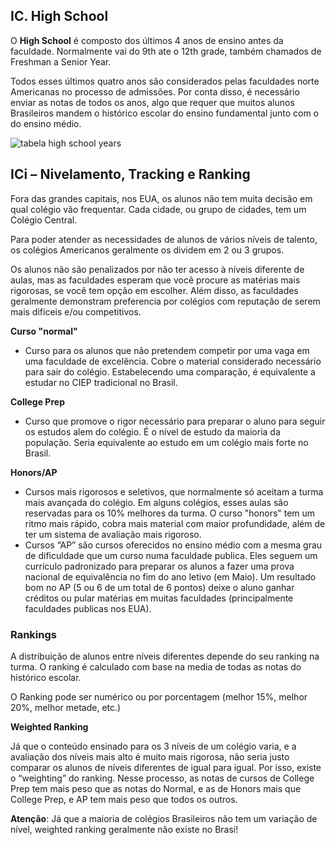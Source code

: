 ## IC. High School
 
O **High School** é composto dos últimos 4 anos de ensino antes da faculdade. Normalmente vai do 9th ate o 12th grade, também chamados de Freshman a Senior Year.
 
Todos esses últimos quatro anos são considerados pelas faculdades norte Americanas no processo de admissões. Por conta disso, é necessário enviar as notas de todos os anos, algo que requer que muitos alunos Brasileiros mandem o histórico escolar do ensino fundamental junto com o do ensino médio.

![tabela high school years](http://i.imgur.com/Mbr9Cw4.png)

## ICi – Nivelamento, Tracking e Ranking

Fora das grandes capitais, nos EUA, os alunos não tem muita decisão em qual colégio vão frequentar. Cada cidade, ou grupo de cidades, tem um Colégio Central.
 
Para poder atender as necessidades de alunos de vários níveis de talento, os colégios Americanos geralmente os dividem em 2 ou 3 grupos.

Os alunos não são penalizados por não ter acesso à níveis diferente de aulas, mas as faculdades esperam que você procure as matérias mais rigorosas, se você tem opção em escolher. Além disso, as faculdades geralmente demonstram preferencia por colégios com reputação de serem mais difíceis e/ou competitivos.

**Curso "normal"**
- Curso para os alunos que não pretendem competir por uma vaga em uma faculdade de excelência.  Cobre o material considerado necessário para sair do colégio. Estabelecendo uma comparação, é equivalente a estudar no CIEP tradicional no Brasil.

<!-- - Também é equivalente ao “Studies” level do IB -->

**College Prep**
- Curso que promove o rigor necessário para preparar o aluno para seguir os estudos alem do colégio.  É o nível de estudo da maioria da população.  Seria equivalente ao estudo em um colégio mais forte no Brasil.

<!-- - Também é equivalente ao “Standard Level” do IB --> 

**Honors/AP**
- Cursos mais rigorosos e seletivos, que normalmente só aceitam a turma mais avançada do colégio.  Em alguns colégios, esses aulas são reservadas para os 10% melhores da turma.  O curso "honors" tem um ritmo mais rápido, cobra mais material com maior profundidade, além de ter um sistema de avaliação mais rigoroso.
- Cursos “AP” são cursos oferecidos no ensino médio com a mesma grau de dificuldade que um curso numa faculdade publica.  Eles seguem um currículo padronizado para preparar os alunos a fazer uma prova nacional de equivalência no fim do ano letivo (em Maio). Um resultado bom no AP (5 ou 6 de um total de 6 pontos) deixe o aluno ganhar créditos ou pular matérias em muitas faculdades (principalmente faculdades publicas nos EUA).

<!-- **IB Diploma** -->

### **Rankings**

A distribuição de alunos entre níveis diferentes depende do seu ranking na turma.  O ranking é calculado com base na media de todas as notas do histórico escolar.
 
O Ranking pode ser numérico ou por porcentagem (melhor 15%, melhor 20%, melhor metade, etc.)
 
**Weighted Ranking**

Já que o conteúdo ensinado para os 3 níveis de um colégio varia, e a avaliação dos níveis mais alto é muito mais rigorosa, não seria justo comparar os alunos de níveis diferentes de igual para igual.  Por isso, existe o “weighting” do ranking.  Nesse processo, as notas de cursos de College Prep tem mais peso que as notas do Normal, e as de Honors mais que College Prep, e AP tem mais peso que todos os outros.
 
**Atenção**: Já que a maioria de colégios Brasileiros não tem um variação de nível, weighted ranking geralmente não existe no Brasi!
